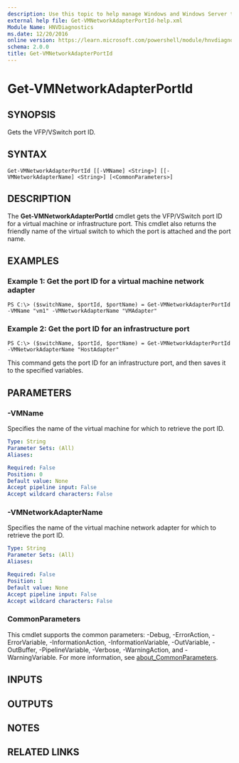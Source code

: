 ```yaml
---
description: Use this topic to help manage Windows and Windows Server technologies with Windows PowerShell.
external help file: Get-VMNetworkAdapterPortId-help.xml
Module Name: HNVDiagnostics
ms.date: 12/20/2016
online version: https://learn.microsoft.com/powershell/module/hnvdiagnostics/get-vmnetworkadapterportid?view=windowsserver2016-ps&wt.mc_id=ps-gethelp
schema: 2.0.0
title: Get-VMNetworkAdapterPortId
---
```


# Get-VMNetworkAdapterPortId

## SYNOPSIS
Gets the VFP/VSwitch port ID.

## SYNTAX

```
Get-VMNetworkAdapterPortId [[-VMName] <String>] [[-VMNetworkAdapterName] <String>] [<CommonParameters>]
```

## DESCRIPTION
The **Get-VMNetworkAdapterPortId** cmdlet gets the VFP/VSwitch port ID for a virtual machine or infrastructure port.
This cmdlet also returns the friendly name of the virtual switch to which the port is attached and the port name.

## EXAMPLES

### Example 1: Get the port ID for a virtual machine network adapter
```
PS C:\> ($switchName, $portId, $portName) = Get-VMNetworkAdapterPortId -VMName "vm1" -VMNetworkAdapterName "VMAdapter"
```

### Example 2: Get the port ID for an infrastructure port
```
PS C:\> ($switchName, $portId, $portName) = Get-VMNetworkAdapterPortId -VMNetworkAdapterName "HostAdapter"
```

This command gets the port ID for an infrastructure port, and then saves it to the specified variables.

## PARAMETERS

### -VMName
Specifies the name of the virtual machine for which to retrieve the port ID.

```yaml
Type: String
Parameter Sets: (All)
Aliases: 

Required: False
Position: 0
Default value: None
Accept pipeline input: False
Accept wildcard characters: False
```

### -VMNetworkAdapterName
Specifies the name of the virtual machine network adapter for which to retrieve the port ID.

```yaml
Type: String
Parameter Sets: (All)
Aliases: 

Required: False
Position: 1
Default value: None
Accept pipeline input: False
Accept wildcard characters: False
```

### CommonParameters
This cmdlet supports the common parameters: -Debug, -ErrorAction, -ErrorVariable, -InformationAction, -InformationVariable, -OutVariable, -OutBuffer, -PipelineVariable, -Verbose, -WarningAction, and -WarningVariable. For more information, see [about_CommonParameters](https://go.microsoft.com/fwlink/?LinkID=113216).

## INPUTS

## OUTPUTS

## NOTES

## RELATED LINKS

